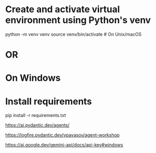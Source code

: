 # Create and activate virtual environment using Python's venv
python -m venv venv
source venv/bin/activate  # On Unix/macOS
# OR
# On Windows

# Install requirements
pip install -r requirements.txt


https://ai.pydantic.dev/agents/

https://logfire.pydantic.dev/vpavasov/agent-workshop

https://ai.google.dev/gemini-api/docs/api-key#windows
